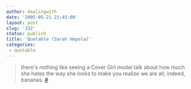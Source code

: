 ```yaml
---
author: dealingwith
date: '2005-05-21 21:45:00'
layout: post
slug: '332'
status: publish
title: 'Quotable (Sarah Hepola)'
categories:
 - quotable
---
```


> there's nothing like seeing a Cover Girl model talk about how much she hates the way she looks to make you realize we are all, indeed, bananas. [#](http://www.sarahhepola.com/)
